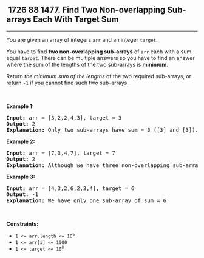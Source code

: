 <h2> 1726 88
1477. Find Two Non-overlapping Sub-arrays Each With Target Sum</h2><hr><div><p>You are given an array of integers <code>arr</code> and an integer <code>target</code>.</p>

<p>You have to find <strong>two non-overlapping sub-arrays</strong> of <code>arr</code> each with a sum equal <code>target</code>. There can be multiple answers so you have to find an answer where the sum of the lengths of the two sub-arrays is <strong>minimum</strong>.</p>

<p>Return <em>the minimum sum of the lengths</em> of the two required sub-arrays, or return <code>-1</code> if you cannot find such two sub-arrays.</p>

<p>&nbsp;</p>
<p><strong class="example">Example 1:</strong></p>

<pre><strong>Input:</strong> arr = [3,2,2,4,3], target = 3
<strong>Output:</strong> 2
<strong>Explanation:</strong> Only two sub-arrays have sum = 3 ([3] and [3]). The sum of their lengths is 2.
</pre>

<p><strong class="example">Example 2:</strong></p>

<pre><strong>Input:</strong> arr = [7,3,4,7], target = 7
<strong>Output:</strong> 2
<strong>Explanation:</strong> Although we have three non-overlapping sub-arrays of sum = 7 ([7], [3,4] and [7]), but we will choose the first and third sub-arrays as the sum of their lengths is 2.
</pre>

<p><strong class="example">Example 3:</strong></p>

<pre><strong>Input:</strong> arr = [4,3,2,6,2,3,4], target = 6
<strong>Output:</strong> -1
<strong>Explanation:</strong> We have only one sub-array of sum = 6.
</pre>

<p>&nbsp;</p>
<p><strong>Constraints:</strong></p>

<ul>
	<li><code>1 &lt;= arr.length &lt;= 10<sup>5</sup></code></li>
	<li><code>1 &lt;= arr[i] &lt;= 1000</code></li>
	<li><code>1 &lt;= target &lt;= 10<sup>8</sup></code></li>
</ul>
</div>